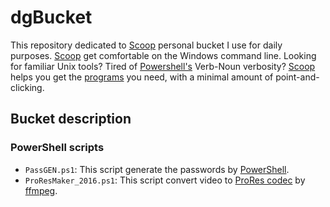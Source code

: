dgBucket
===========
This repository dedicated to [Scoop][scoop] personal bucket I use for daily purposes. [Scoop][scoop] get comfortable on the Windows command line. Looking for familiar Unix tools? Tired of [Powershell's][powershell] Verb-Noun verbosity? [Scoop][scoop] helps you get the [programs][bucket] you need, with a minimal amount of point-and-clicking.

Bucket description
-------------------

### PowerShell scripts

* `PassGEN.ps1`: This script generate the passwords by [PowerShell][powershell].
* `ProResMaker_2016.ps1`: This script convert video to [ProRes codec][prores] by [ffmpeg][ffmpeg].

[scoop]:http://scoop.sh
[bucket]:https://github.com/lukesampson/scoop/tree/master/bucket
[powershell]:https://msdn.microsoft.com/powershell
[ffmpeg]:https://ffmpeg.org
[prores]:https://en.wikipedia.org/wiki/Apple_ProRes#ProRes_422
